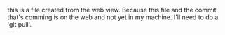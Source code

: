 this is a file created from the web view.
Because this file and the commit  that's comming is on the web and not yet in my machine. I'll need to do a 'git pull'.
